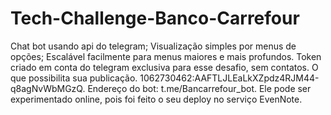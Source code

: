 # Tech-Challenge-Banco-Carrefour
Chat bot usando api do telegram;
Visualização simples por menus de opções;
Escalável facilmente para menus maiores e mais profundos.
Token criado em conta do telegram exclusiva para esse desafio, sem contatos. O que possibilita sua publicação. 1062730462:AAFTLJLEaLkXZpdz4RJM44-q8agNvWbMGzQ.
Endereço do bot: t.me/Bancarrefour_bot.
Ele pode ser experimentado online, pois foi feito o seu deploy no serviço EvenNote.

